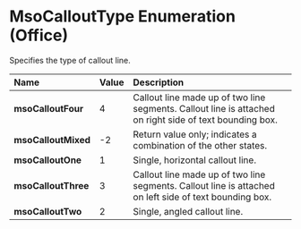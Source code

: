 
# MsoCalloutType Enumeration (Office)

Specifies the type of callout line.



|**Name**|**Value**|**Description**|
|:-----|:-----|:-----|
|**msoCalloutFour**|4|Callout line made up of two line segments. Callout line is attached on right side of text bounding box.|
|**msoCalloutMixed**|-2|Return value only; indicates a combination of the other states. |
|**msoCalloutOne**|1|Single, horizontal callout line.|
|**msoCalloutThree**|3|Callout line made up of two line segments. Callout line is attached on left side of text bounding box.|
|**msoCalloutTwo**|2|Single, angled callout line.|
